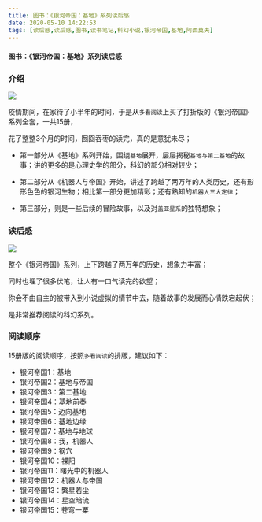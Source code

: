 ```yaml
---
title: 图书：《银河帝国：基地》系列读后感
date: 2020-05-10 14:22:53
tags: [读后感,读后感,图书,读书笔记,科幻小说,银河帝国,基地,阿西莫夫]
---
```


#### 图书：《银河帝国：基地》系列读后感

### 介绍

![](/images/books-foundation/books-foundation-1.jpg)

疫情期间，在家待了小半年的时间，于是从`多看阅读`上买了打折版的《银河帝国》系列全套，一共15册，

花了整整3个月的时间，囫囵吞枣的读完，真的是意犹未尽；

- 第一部分从《基地》系列开始，围绕`基地`展开，层层揭秘`基地与第二基地`的故事；讲的更多的是心理史学的部分，科幻的部分相对较少；

- 第二部分从《机器人与帝国》开始，讲述了跨越了两万年的人类历史，还有形形色色的银河生物；相比第一部分更加精彩；还有熟知的`机器人三大定律`；

- 第三部分，则是一些后续的冒险故事，以及对`盖亚星系`的独特想象；

### 读后感
![](/images/books-foundation/isaac-asimov.png)

整个《银河帝国》系列，上下跨越了两万年的历史，想象力丰富；

同时也埋了很多伏笔，让人有一口气读完的欲望；

你会不由自主的被带入到小说虚拟的情节中去，随着故事的发展而心情跌宕起伏；

是非常推荐阅读的科幻系列。

### 阅读顺序

15册版的阅读顺序，按照`多看阅读`的排版，建议如下：

- 银河帝国1：基地
- 银河帝国2：基地与帝国
- 银河帝国3：第二基地
- 银河帝国4：基地前奏
- 银河帝国5：迈向基地
- 银河帝国6：基地边缘
- 银河帝国7：基地与地球
- 银河帝国8：我，机器人
- 银河帝国9：钢穴
- 银河帝国10：裸阳
- 银河帝国11：曙光中的机器人
- 银河帝国12：机器人与帝国
- 银河帝国13：繁星若尘
- 银河帝国14：星空暗流
- 银河帝国15：苍穹一粟